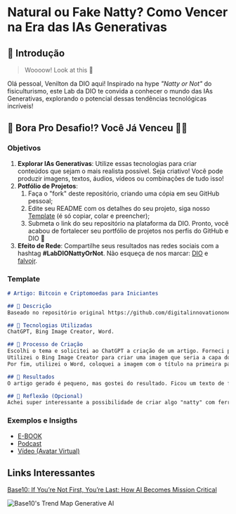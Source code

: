 # Natural ou Fake Natty? Como Vencer na Era das IAs Generativas

## 🚀 Introdução

> Woooow! Look at this 👀

Olá pessoal, Venilton da DIO aqui! Inspirado na hype _"Natty or Not"_ do fisiculturismo, este Lab da DIO te convida a conhecer o mundo das IAs Generativas, explorando o potencial dessas tendências tecnológicas incríveis!

## 🎯 Bora Pro Desafio!? Você Já Venceu 💪🤓

### Objetivos

1. **Explorar IAs Generativas**: Utilize essas tecnologias para criar conteúdos que sejam o mais realista possível. Seja criativo! Você pode produzir imagens, textos, áudios, vídeos ou combinações de tudo isso!
1. **Potfólio de Projetos**:
    1. Faça o "fork" deste repositório, criando uma cópia em seu GitHub pessoal;
    2. Edite seu README com os detalhes do seu projeto, siga nosso [Template](#template) (é só copiar, colar e preencher);
    3. Submeta o link do seu repositório na plataforma da DIO. Pronto, você acabou de fortalecer seu portfólio de projetos nos perfis do GitHub e DIO 🚀
1. **Efeito de Rede**: Compartilhe seus resultados nas redes sociais com a hashtag **#LabDIONattyOrNot**. Não esqueça de nos marcar: [DIO](https://www.linkedin.com/school/dio-makethechange) e [falvojr](https://www.linkedin.com/in/falvojr).

### Template

```markdown
# Artigo: Bitcoin e Criptomoedas para Iniciantes

## 📒 Descrição
Baseado no repositório original https://github.com/digitalinnovationone/lab-natty-or-not e na aula de Desafio de Projeto "Natural ou Fake Natty? Como Vencer na Era das IAs Generativas!" da plataforma DIO.me em que consistia utilizar as IAs generativas para criação de conteúdo que pareça realista. Optei pela criação de um artigo sobre criptomoedas para leigos, em especial Bitcoin. Abordando o que são criptomoedas, como são usadas, quais as perspectivas de adoção do Bitcoin como reserva de valor para as pessoas e reserva monetária para os países. O futuro do Bitcoin e o que esperar para os próximos anos.

## 🤖 Tecnologias Utilizadas
ChatGPT, Bing Image Creator, Word.

## 🧐 Processo de Criação
Escolhi o tema e solicitei ao ChatGPT a criação de um artigo. Forneci parâmetros necessários e quais questões deveriam ser abordadas.
Utilizei o Bing Image Creator para criar uma imagem que seria a capa do artigo.
Por fim, utilizei o Word, coloquei a imagem com o título na primeira página, colei e justifiquei o texto gerado pelo GPT e fiz pequenas edições. Exportei para PDF.

## 🚀 Resultados
O artigo gerado é pequeno, mas gostei do resultado. Ficou um texto de fácil entendimento e que pode ser utilizado por quem nunca teve contato com bitcoin e criptomoedas.

## 💭 Reflexão (Opcional)
Achei super interessante a possibilidade de criar algo "natty" com ferramentas de IA e gostei do resultado. Se a pessoa se dedicar e estudar algumas ferramentas de IA pode criar coisas incríveis.
```

### Exemplos e Insigths

- [E-BOOK](/exemplos/E-BOOK.md)
- [Podcast](/exemplos/PODCAST.md)
- [Vídeo (Avatar Virtual)](/exemplos/VIDEO.md)

## Links Interessantes

[Base10: If You’re Not First, You’re Last: How AI Becomes Mission Critical](https://base10.vc/post/generative-ai-mission-critical/)

![Base10's Trend Map Generative AI](https://github.com/digitalinnovationone/lab-natty-or-not/assets/730492/f4df26e8-f8f7-4419-8252-c69d73ea930c)
